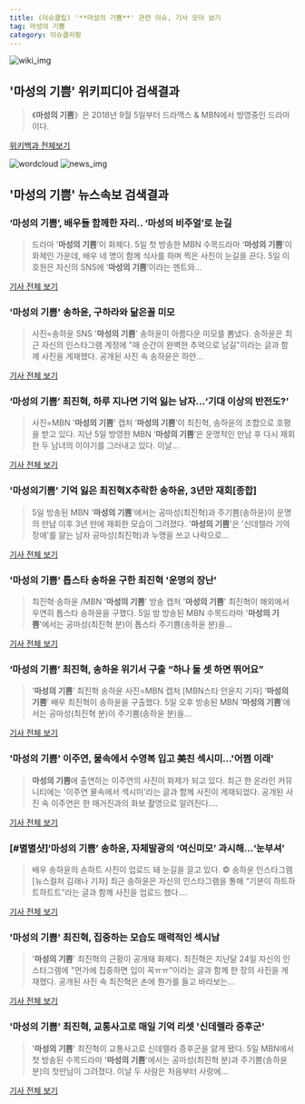 ```yaml
---
title: (이슈클립) '**마성의 기쁨**' 관련 이슈, 기사 모아 보기
tag: 마성의 기쁨
category: 이슈클리핑
---
```

![wiki_img](https://user-images.githubusercontent.com/42597476/44503234-41136a80-a6d0-11e8-9071-6fc6418eafe4.png)
## **'**마성의 기쁨**'** 위키피디아 검색결과
>《**마성의 기쁨**》은 2018년 9월 5일부터 드라맥스 & MBN에서 방영중인 드라마이다.

<a href="https://ko.wikipedia.org/wiki/마성의 기쁨" target="_blank">위키백과 전체보기</a>

![wordcloud](https://s3.ap-northeast-2.amazonaws.com/lyrics101-wordcloud/2018-09-06-1536183613.png)
![news_img](https://user-images.githubusercontent.com/42597476/44507050-1206f400-a6e4-11e8-8d98-7ffbfebb353f.png)
## **'**마성의 기쁨**'** 뉴스속보 검색결과
### ‘**마성의 기쁨**’, 배우들 함께한 자리.. ‘마성의 비주얼’로 눈길

>드라마 ‘**마성의 기쁨**’이 화제다. 5일 첫 방송한 MBN 수목드라마 ‘**마성의 기쁨**’이 화제인 가운데, 배우 네 명이 함께 식사를 하며 찍은 사진이 눈길을 끈다. 5일 이호원은 자신의 SNS에 ‘**마성의 기쁨**’이라는 멘트와...

<a href="http://www.kookje.co.kr/news2011/asp/newsbody.asp?code=0500&key=20180906.99099002118" target="_blank">기사 전체 보기</a>

### '**마성의 기쁨**' 송하윤, 구하라와 닮은꼴 미모

>사진=송하윤 SNS '**마성의 기쁨**' 송하윤이 아름다운 미모를 뽐냈다. 송하윤은 최근 자신의 인스타그램 계정에 "매 순간이 완벽한 추억으로 남길"이라는 글과 함께 사진을 게재했다. 공개된 사진 속 송하윤은 하얀...

<a href="http://www.nextdaily.co.kr/news/article.html?id=20180906800004" target="_blank">기사 전체 보기</a>

### ‘**마성의 기쁨**’ 최진혁, 하루 지나면 기억 잃는 남자...‘기대 이상의 반전도?’

>사진=MBN '**마성의 기쁨**' 캡처 ‘**마성의 기쁨**’이 최진혁, 송하윤의 조합으로 호평을 받고 있다. 지난 5일 방영한 MBN ‘**마성의 기쁨**’은 운명적인 만남 후 다시 재회한 두 남녀의 이야기를 그러내고 있다.   이날...

<a href="http://www.rpm9.com/news/article.html?id=20180906090006" target="_blank">기사 전체 보기</a>

### '마성의기쁨' 기억 잃은 최진혁X추락한 송하윤, 3년만 재회[종합]

>5일 방송된 MBN '**마성의 기쁨**'에서는 공마성(최진혁)과 주기쁨(송하윤)이 운명의 만남 이후 3년 만에 재회한 모습이 그려졌다. '**마성의 기쁨**'은 '신데렐라 기억장애'를 앓는 남자 공마성(최진혁)과 누명을 쓰고 나락으로...

<a href="http://www.tvreport.co.kr/?c=news&m=newsview&idx=1078337" target="_blank">기사 전체 보기</a>

### '**마성의 기쁨**' 톱스타 송하윤 구한 최진혁 '운명의 장난'

>최진혁·송하윤 /MBN '**마성의 기쁨**' 방송 캡처  '**마성의 기쁨**' 최진혁이 해외에서 우연히 톱스타 송하윤을 구했다.  5일 밤 방송된 MBN 수목드라마 '**마성의 기쁨**'에서는 공마성(최진혁 분)이 톱스타 주기쁨(송하윤 분)을...

<a href="http://www.kyeongin.com/main/view.php?key=20180906000024456" target="_blank">기사 전체 보기</a>

### ‘**마성의 기쁨**’ 최진혁, 송하윤 위기서 구출 “하나 둘 셋 하면 뛰어요”

>‘**마성의 기쁨**’ 최진혁 송하윤 사진=MBN 캡처 [MBN스타 안윤지 기자] ‘**마성의 기쁨**’ 배우 최진혁이 송하윤을 구출했다. 5일 오후 방송된 MBN ‘**마성의 기쁨**’에서는 공마성(최진혁 분)이 주기뿜(송하윤 분)을...

<a href="http://star.mbn.co.kr/view.php?year=2018&no=561017&refer=portal" target="_blank">기사 전체 보기</a>

### '**마성의 기쁨**' 이주연, 물속에서 수영복 입고 美친 섹시미...'어쩜 이래'

>**마성의 기쁨**에 출연하는 이주연의 사진이 화제가 되고 있다. 최근 한 온라인 커뮤니티에는 '이주연 물속에서 섹시미'라는 글과 함께 사진이 게재되었다. 공개된 사진 속 이주연은 한 매거진과의 화보 촬영으로 알려진다....

<a href="http://www.joongdo.co.kr/main/view.php?key=20180905002332134" target="_blank">기사 전체 보기</a>

### [#별별샷]‘**마성의 기쁨**’ 송하윤, 자체발광의 ‘여신미모’ 과시해...‘눈부셔’

>배우 송하윤의 손하트 사진이 업로드 돼 눈길을 끌고 있다.     © 송하윤 인스타그램 [뉴스컬처 김래나 기자] 최근 송하윤은 자신의 인스타그램을 통해 “기분이 하트하트하트트”라는 글과 함께 사진을 업로드 했다....

<a href="http://www.newsculture.tv/sub_read.html?uid=140830&section=sc227" target="_blank">기사 전체 보기</a>

### '**마성의 기쁨**' 최진혁, 집중하는 모습도 매력적인 섹시남

>'**마성의 기쁨**' 최진혁의 근황이 공개돼 화제다. 최진혁은 지난달 24일 자신의 인스타그램에 "먼가에 집중하면 입이 꼭ㅠㅠ"이라는 글과 함께 한 장의 사진을 게재했다. 공개된 사진 속 최진혁은 손에 뭔가를 들고 바라보는...

<a href="http://www.topstarnews.net/news/articleView.html?idxno=477517" target="_blank">기사 전체 보기</a>

### '**마성의 기쁨**' 최진혁, 교통사고로 매일 기억 리셋 '신데렐라 증후군'

>'**마성의 기쁨**' 최진혁이 교통사고로 신데렐라 증후군을 앓게 됐다. 5일 MBN에서 첫 방송된 수목드라마 '**마성의 기쁨**'에서는 공마성(최진혁 분)과 주기쁨(송하윤 분)의 첫만남이 그려졌다. 이날 두 사람은 처음부터 사랑에...

<a href="http://www.slist.kr/news/articleView.html?idxno=44802" target="_blank">기사 전체 보기</a>


